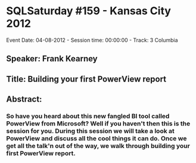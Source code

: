 # SQLSaturday #159 - Kansas City 2012
Event Date: 04-08-2012 - Session time: 00:00:00 - Track: 3 Columbia
## Speaker: Frank Kearney
## Title: Building your first PowerView report
## Abstract:
### So have you heard about this new fangled BI tool called PowerView from Microsoft? Well if you haven't then this is the session for you. During this session we will take a look at PowerView and discuss all the cool things it can do. Once we get all the talk'n out of the way, we walk through building your first PowerView report.
